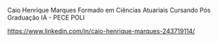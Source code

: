 Caio Henrique Marques
Formado em Ciências Atuariais
Cursando Pós Graduação IA - PECE POLI

https://www.linkedin.com/in/caio-henrique-marques-243719114/

